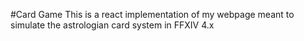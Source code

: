 #Card Game
This is a react implementation of my webpage meant to simulate the astrologian card system in FFXIV 4.x
